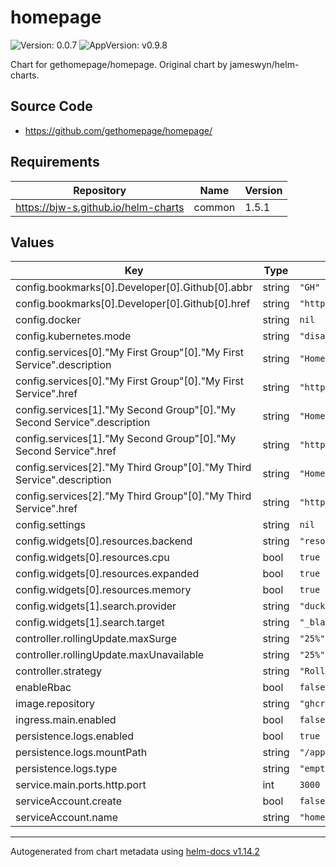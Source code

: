 # homepage

![Version: 0.0.7](https://img.shields.io/badge/Version-0.0.7-informational?style=flat-square) ![AppVersion: v0.9.8](https://img.shields.io/badge/AppVersion-v0.9.8-informational?style=flat-square)

Chart for gethomepage/homepage. Original chart by jameswyn/helm-charts.

## Source Code

* <https://github.com/gethomepage/homepage/>

## Requirements

| Repository | Name | Version |
|------------|------|---------|
| https://bjw-s.github.io/helm-charts | common | 1.5.1 |

## Values

| Key | Type | Default | Description |
|-----|------|---------|-------------|
| config.bookmarks[0].Developer[0].Github[0].abbr | string | `"GH"` |  |
| config.bookmarks[0].Developer[0].Github[0].href | string | `"https://github.com/"` |  |
| config.docker | string | `nil` |  |
| config.kubernetes.mode | string | `"disable"` |  |
| config.services[0]."My First Group"[0]."My First Service".description | string | `"Homepage is awesome"` |  |
| config.services[0]."My First Group"[0]."My First Service".href | string | `"http://localhost/"` |  |
| config.services[1]."My Second Group"[0]."My Second Service".description | string | `"Homepage is the best"` |  |
| config.services[1]."My Second Group"[0]."My Second Service".href | string | `"http://localhost/"` |  |
| config.services[2]."My Third Group"[0]."My Third Service".description | string | `"Homepage is 😎"` |  |
| config.services[2]."My Third Group"[0]."My Third Service".href | string | `"http://localhost/"` |  |
| config.settings | string | `nil` |  |
| config.widgets[0].resources.backend | string | `"resources"` |  |
| config.widgets[0].resources.cpu | bool | `true` |  |
| config.widgets[0].resources.expanded | bool | `true` |  |
| config.widgets[0].resources.memory | bool | `true` |  |
| config.widgets[1].search.provider | string | `"duckduckgo"` |  |
| config.widgets[1].search.target | string | `"_blank"` |  |
| controller.rollingUpdate.maxSurge | string | `"25%"` |  |
| controller.rollingUpdate.maxUnavailable | string | `"25%"` |  |
| controller.strategy | string | `"RollingUpdate"` |  |
| enableRbac | bool | `false` |  |
| image.repository | string | `"ghcr.io/gethomepage/homepage"` |  |
| ingress.main.enabled | bool | `false` |  |
| persistence.logs.enabled | bool | `true` |  |
| persistence.logs.mountPath | string | `"/app/config/logs"` |  |
| persistence.logs.type | string | `"emptyDir"` |  |
| service.main.ports.http.port | int | `3000` |  |
| serviceAccount.create | bool | `false` |  |
| serviceAccount.name | string | `"homepage"` |  |

----------------------------------------------
Autogenerated from chart metadata using [helm-docs v1.14.2](https://github.com/norwoodj/helm-docs/releases/v1.14.2)
